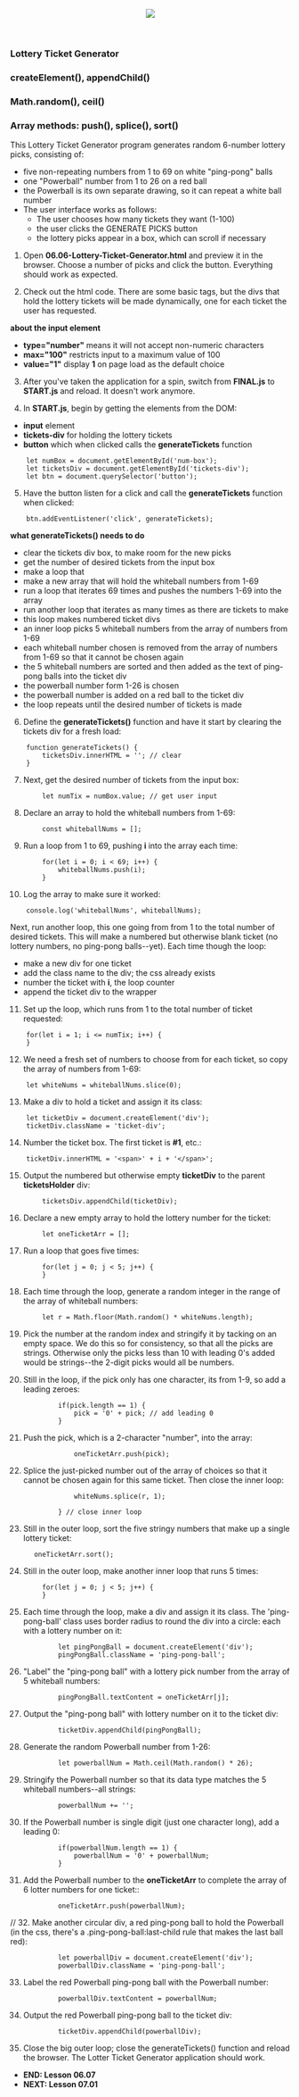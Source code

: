 <!-- ## Lesson 06.07 -->

<p align="center">
<img src="../../images/lessons/ND-JS-Bootcamp-Lesson-Banner-0607.jpg">
</p>

<br>

### Lottery Ticket Generator

### createElement(), appendChild()

### Math.random(), ceil()

### Array methods: push(), splice(), sort()

This Lottery Ticket Generator program generates random 6-number lottery picks, consisting of:

- five non-repeating numbers from 1 to 69 on white "ping-pong" balls
- one "Powerball" number from 1 to 26 on a red ball
- the Powerball is its own separate drawing, so it can repeat a white ball number
- The user interface works as follows:
  - The user chooses how many tickets they want (1-100)
  - the user clicks the GENERATE PICKS button
  - the lottery picks appear in a box, which can scroll if necessary

1. Open **06.06-Lottery-Ticket-Generator.html** and preview it in the browser. Choose a number of picks and click the button. Everything should work as expected.

2. Check out the html code. There are some basic tags, but the divs that hold the lottery tickets will be made dynamically, one for each ticket the user has requested.

**about the input element**

- **type="number"** means it will not accept non-numeric characters
- **max="100"** restricts input to a maximum value of 100
- **value="1"** display **1** on page load as the default choice

3. After you've taken the application for a spin, switch from **FINAL.js** to **START.js** and reload. It doesn't work anymore.

4. In **START.js**, begin by getting the elements from the DOM:

- **input** element
- **tickets-div** for holding the lottery tickets
- **button** which when clicked calls the **generateTickets** function

```
    let numBox = document.getElementById('num-box');
    let ticketsDiv = document.getElementById('tickets-div');
    let btn = document.querySelector('button');
```

5. Have the button listen for a click and call the **generateTickets** function when clicked:

```
    btn.addEventListener('click', generateTickets);
```

**what generateTickets() needs to do**

- clear the tickets div box, to make room for the new picks
- get the number of desired tickets from the input box
- make a loop that
- make a new array that will hold the whiteball numbers from 1-69
- run a loop that iterates 69 times and pushes the numbers 1-69 into the array
- run another loop that iterates as many times as there are tickets to make
- this loop makes numbered ticket divs
- an inner loop picks 5 whiteball numbers from the array of numbers from 1-69
- each whiteball number chosen is removed from the array of numbers from 1-69 so that it cannot be chosen again
- the 5 whiteball numbers are sorted and then added as the text of ping-pong balls into the ticket div
- the powerball number form 1-26 is chosen
- the powerball number is added on a red ball to the ticket div
- the loop repeats until the desired number of tickets is made

6. Define the **generateTickets()** function and have it start by clearing the tickets div for a fresh load:

```
    function generateTickets() {
        ticketsDiv.innerHTML = ''; // clear
    }
```

7. Next, get the desired number of tickets from the input box:

```
        let numTix = numBox.value; // get user input
```

8. Declare an array to hold the whiteball numbers from 1-69:

```
        const whiteballNums = [];
```

9. Run a loop from 1 to 69, pushing **i** into the array each time:

```
        for(let i = 0; i < 69; i++) {
            whiteballNums.push(i);
        }
```

10. Log the array to make sure it worked:

```
    console.log('whiteballNums', whiteballNums);
```

Next, run another loop, this one going from from 1 to the total number of desired tickets. This will make a numbered but otherwise blank ticket (no lottery numbers, no ping-pong balls--yet). Each time though the loop:

- make a new div for one ticket
- add the class name to the div; the css already exists
- number the ticket with **i**, the loop counter
- append the ticket div to the wrapper

11. Set up the loop, which runs from 1 to the total number of ticket requested:

```
    for(let i = 1; i <= numTix; i++) {
    }
```

12. We need a fresh set of numbers to choose from for each ticket, so copy the array of numbers from 1-69:

```
    let whiteNums = whiteballNums.slice(0);

```

13. Make a div to hold a ticket and assign it its class:

```
    let ticketDiv = document.createElement('div');
    ticketDiv.className = 'ticket-div';
```

14. Number the ticket box. The first ticket is **#1**, etc.:

```
    ticketDiv.innerHTML = '<span>' + i + '</span>';
```

15. Output the numbered but otherwise empty **ticketDiv** to the parent **ticketsHolder** div:

```
        ticketsDiv.appendChild(ticketDiv);
```

16. Declare a new empty array to hold the lottery number for the ticket:

```
        let oneTicketArr = [];
```

17. Run a loop that goes five times:

```
        for(let j = 0; j < 5; j++) {
        }
```

18. Each time through the loop, generate a random integer in the range of the array of whiteball numbers:

```
        let r = Math.floor(Math.random() * whiteNums.length);
```

19. Pick the number at the random index and stringify it by tacking on an empty space. We do this so for consistency, so that all the picks are strings. Otherwise only the picks less than 10 with leading 0's added would be strings--the 2-digit picks would all be numbers.

20. Still in the loop, if the pick only has one character, its from 1-9, so add a leading zeroes:

```
            if(pick.length == 1) {
                pick = '0' + pick; // add leading 0
            }
```

21. Push the pick, which is a 2-character "number", into the array:

```
                oneTicketArr.push(pick);
```

22. Splice the just-picked number out of the array of choices so that it cannot be chosen again for this same ticket. Then close the inner loop:

```
                whiteNums.splice(r, 1);

            } // close inner loop
```

23. Still in the outer loop, sort the five stringy numbers that make up a single lottery ticket:

```
      oneTicketArr.sort();
```

24. Still in the outer loop, make another inner loop that runs 5 times:

```
        for(let j = 0; j < 5; j++) {
        }
```

25. Each time through the loop, make a div and assign it its class. The 'ping-pong-ball' class uses border radius to round the div into a circle: each with a lottery number on it:

```
            let pingPongBall = document.createElement('div');
            pingPongBall.className = 'ping-pong-ball';
```

26. "Label" the "ping-pong ball" with a lottery pick number from the array of 5 whiteball numbers:

```
            pingPongBall.textContent = oneTicketArr[j];
```

27. Output the "ping-pong ball" with lottery number on it to the ticket div:

```
            ticketDiv.appendChild(pingPongBall);
```

28. Generate the random Powerball number from 1-26:

```
            let powerballNum = Math.ceil(Math.random() * 26);
```

29. Stringify the Powerball number so that its data type matches the 5 whiteball numbers--all strings:

```
            powerballNum += '';
```

30. If the Powerball number is single digit (just one character long), add a leading 0:

```
            if(powerballNum.length == 1) {
                powerballNum = '0' + powerballNum;
            }
```

31. Add the Powerball number to the **oneTicketArr** to complete the array of 6 lotter numbers for one ticket::

```
            oneTicketArr.push(powerballNum);
```

// 32. Make another circular div, a red ping-pong ball to hold the Powerball (in the css, there's a .ping-pong-ball:last-child rule that makes the last ball red):

```
            let powerballDiv = document.createElement('div');
            powerballDiv.className = 'ping-pong-ball';
```

33. Label the red Powerball ping-pong ball with the Powerball number:

```
            powerballDiv.textContent = powerballNum;
```

34. Output the red Powerball ping-pong ball to the ticket div:

```
            ticketDiv.appendChild(powerballDiv);
```

35. Close the big outer loop; close the generateTickets() function and reload the browser. The Lotter Ticket Generator application should work.

- **END: Lesson 06.07**
- **NEXT: Lesson 07.01**
